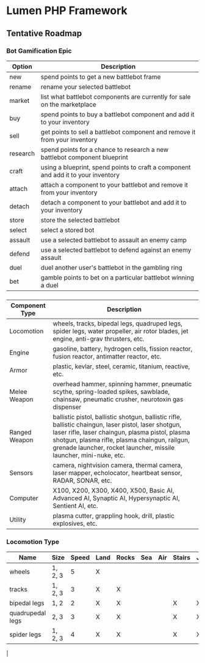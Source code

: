 # Lumen PHP Framework

## Tentative Roadmap

### Bot Gamification Epic
| Option   | Description |
| -------- | ----------- |
| new      | spend points to get a new battlebot frame |
| rename   | rename your selected battlebot |
| market   | list what battlebot components are currently for sale on the marketplace |
| buy      | spend points to buy a battlebot component and add it to your inventory |
| sell     | get points to sell a battlebot component and remove it from your inventory |
| research | spend points for a chance to research a new battlebot component blueprint |
| craft    | using a blueprint, spend points to craft a component and add it to your inventory |
| attach   | attach a component to your battlebot and remove it from your inventory |
| detach   | detach a component to your battlebot and add it to your inventory |
| store    | store the selected battlebot |
| select   | select a stored bot |
| assault  | use a selected battlebot to assault an enemy camp |
| defend   | use a selected battlebot to defend against an enemy assault |
| duel     | duel another user's battlebot in the gambling ring |
| bet      | gamble points to bet on a particular battlebot winning a duel |

###
| Component Type | Description |
| -------------- | ----------- |
| Locomotion     | wheels, tracks, bipedal legs, quadruped legs, spider legs, water propeller, air rotor blades, jet engine, anti-grav thrusters, etc. |
| Engine         | gasoline, battery, hydrogen cells, fission reactor, fusion reactor, antimatter reactor, etc. |
| Armor          | plastic, kevlar, steel, ceramic, titanium, reactive, etc. |
| Melee Weapon   | overhead hammer, spinning hammer, pneumatic scythe, spring-loaded spikes, sawblade, chainsaw, pneumatic crusher, neurotoxin gas dispenser |
| Ranged Weapon  | ballistic pistol, ballistic shotgun, ballistic rifle, ballistic chaingun, laser pistol, laser shotgun, laser rifle, laser chaingun, plasma pistol, plasma shotgun, plasma rifle, plasma chaingun, railgun, grenade launcher, rocket launcher, missile launcher, mini-nuke, etc. |
| Sensors        | camera, nightvision camera, thermal camera, laser mapper, echolocator, heartbeat sensor, RADAR, SONAR, etc. |
| Computer       | X100, X200, X300, X400, X500, Basic AI, Advanced AI, Synaptic AI, Hypersynaptic AI, Sentient AI, etc. |
| Utility        | plasma cutter, grappling hook, drill, plastic explosives, etc. |

### Locomotion Type
| Name             | Size    | Speed | Land | Rocks | Sea | Air | Stairs | Jumps | Climbs |
| ---------------- | ------- | ----- | ---- | ----- | --- | --- | ------ | ----- | ------ |
| wheels           | 1, 2, 3 | 5     |  X   |       |     |     |        |       |        |
| tracks           | 1, 2, 3 | 3     |  X   |   X   |     |     |        |       |        |
| bipedal legs     | 1, 2    | 2     |  X   |   X   |     |     |  X     | X     |        |
| quadrupedal legs | 2, 3    | 3     |  X   |   X   |     |     |  X     | X     | X      |
| spider legs      | 1, 2, 3 | 4     |  X   |   X   |     |     |  X     | X     | X      |
| 
